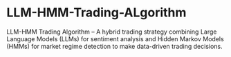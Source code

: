 # LLM-HMM-Trading-ALgorithm
LLM-HMM Trading Algorithm – A hybrid trading strategy combining Large Language Models (LLMs) for sentiment analysis and Hidden Markov Models (HMMs) for market regime detection to make data-driven trading decisions. 
